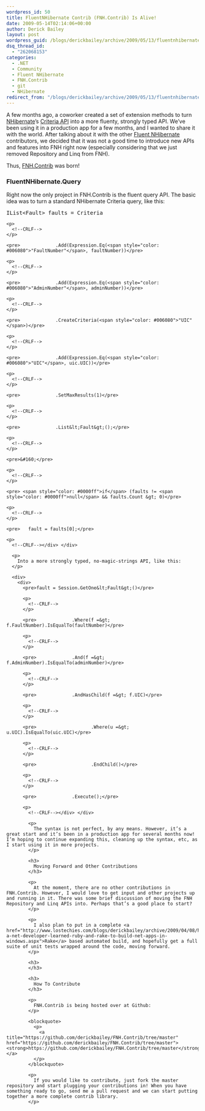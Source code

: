 ```yaml
---
wordpress_id: 50
title: FluentNHibernate Contrib (FNH.Contrib) Is Alive!
date: 2009-05-14T02:14:06+00:00
author: Derick Bailey
layout: post
wordpress_guid: /blogs/derickbailey/archive/2009/05/13/fluentnhibernate-contrib-fnh-contrib-is-alive.aspx
dsq_thread_id:
  - "262068153"
categories:
  - .NET
  - Community
  - Fluent NHibernate
  - FNH.Contrib
  - git
  - NHibernate
redirect_from: "/blogs/derickbailey/archive/2009/05/13/fluentnhibernate-contrib-fnh-contrib-is-alive.aspx/"
---
```

A few months ago, a coworker created a set of extension methods to turn [NHibernate](http://nhibernate.org)’s [Criteria API](https://www.hibernate.org/hib_docs/nhibernate/1.2/reference/en/html/querycriteria.html) into a more fluenty, strongly typed API. We’ve been using it in a production app for a few months, and I wanted to share it with the world. After talking about it with the other [Fluent NHibernate](http://fluentnhibernate.org) contributors, we decided that it was not a good time to introduce new APIs and features into FNH right now (especially considering that we just removed Repository and Linq from FNH).

Thus, [FNH.Contrib](https://github.com/derickbailey/FNH.Contrib/tree/master) was born!

### FluentNHibernate.Query

Right now the only project in FNH.Contrib is the fluent query API. The basic idea was to turn a standard NHibernate Criteria query, like this:

<div>
  <div>
    <pre>IList&lt;Fault&gt; faults = Criteria</pre>
    
    <p>
      <!--CRLF-->
    </p>
    
    <pre>             .Add(Expression.Eq(<span style="color: #006080">"FaultNumber"</span>, faultNumber))</pre>
    
    <p>
      <!--CRLF-->
    </p>
    
    <pre>             .Add(Expression.Eq(<span style="color: #006080">"AdminNumber"</span>, adminNumber))</pre>
    
    <p>
      <!--CRLF-->
    </p>
    
    <pre>             .CreateCriteria(<span style="color: #006080">"UIC"</span>)</pre>
    
    <p>
      <!--CRLF-->
    </p>
    
    <pre>             .Add(Expression.Eq(<span style="color: #006080">"UIC"</span>, uic.UIC))</pre>
    
    <p>
      <!--CRLF-->
    </p>
    
    <pre>             .SetMaxResults(1)</pre>
    
    <p>
      <!--CRLF-->
    </p>
    
    <pre>             .List&lt;Fault&gt;();</pre>
    
    <p>
      <!--CRLF-->
    </p>
    
    <pre>&#160;</pre>
    
    <p>
      <!--CRLF-->
    </p>
    
    <pre> <span style="color: #0000ff">if</span> (faults != <span style="color: #0000ff">null</span> && faults.Count &gt; 0)</pre>
    
    <p>
      <!--CRLF-->
    </p>
    
    <pre>   fault = faults[0];</pre>
    
    <p>
      <!--CRLF--></div> </div> 
      
      <p>
        Into a more strongly typed, no-magic-strings API, like this:
      </p>
      
      <div>
        <div>
          <pre>fault = Session.GetOne&lt;Fault&gt;()</pre>
          
          <p>
            <!--CRLF-->
          </p>
          
          <pre>             .Where(f =&gt; f.FaultNumber).IsEqualTo(faultNumber)</pre>
          
          <p>
            <!--CRLF-->
          </p>
          
          <pre>             .And(f =&gt; f.AdminNumber).IsEqualTo(adminNumber)</pre>
          
          <p>
            <!--CRLF-->
          </p>
          
          <pre>             .AndHasChild(f =&gt; f.UIC)</pre>
          
          <p>
            <!--CRLF-->
          </p>
          
          <pre>                    .Where(u =&gt; u.UIC).IsEqualTo(uic.UIC)</pre>
          
          <p>
            <!--CRLF-->
          </p>
          
          <pre>                    .EndChild()</pre>
          
          <p>
            <!--CRLF-->
          </p>
          
          <pre>             .Execute();</pre>
          
          <p>
            <!--CRLF--></div> </div> 
            
            <p>
              The syntax is not perfect, by any means. However, it’s a great start and it’s been in a production app for several months now! I’m hoping to continue expanding this, cleaning up the syntax, etc, as I start using it in more projects.
            </p>
            
            <h3>
              Moving Forward and Other Contributions
            </h3>
            
            <p>
              At the moment, there are no other contributions in FNH.Contrib. However, I would love to get input and other projects up and running in it. There was some brief discussion of moving the FNH Repository and Linq APIs into. Perhaps that’s a good place to start?
            </p>
            
            <p>
              I also plan to put in a complete <a href="http://www.lostechies.com/blogs/derickbailey/archive/2009/04/08/how-a-net-developer-learned-ruby-and-rake-to-build-net-apps-in-windows.aspx">Rake</a> based automated build, and hopefully get a full suite of unit tests wrapped around the code, moving forward.
            </p>
            
            <h3>
            </h3>
            
            <h3>
              How To Contribute
            </h3>
            
            <p>
              FNH.Contrib is being hosted over at Github:
            </p>
            
            <blockquote>
              <p>
                <a title="https://github.com/derickbailey/FNH.Contrib/tree/master" href="https://github.com/derickbailey/FNH.Contrib/tree/master"><strong>https://github.com/derickbailey/FNH.Contrib/tree/master</strong></a>
              </p>
            </blockquote>
            
            <p>
              If you would like to contribute, just fork the master repository and start plugging your contributions in! When you have something ready to go, send me a pull request and we can start putting together a more complete contrib library.
            </p>